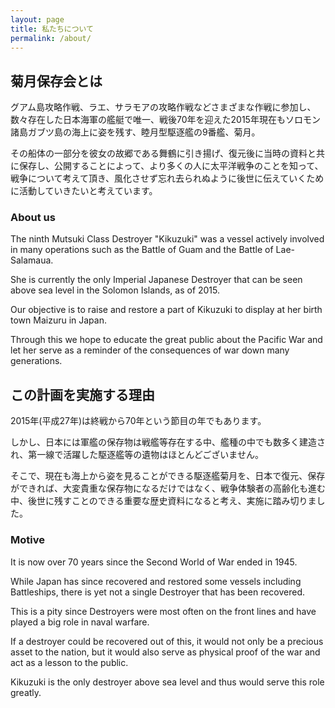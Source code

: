 ```yaml
---
layout: page
title: 私たちについて
permalink: /about/
---
```


## 菊月保存会とは

グアム島攻略作戦、ラエ、サラモアの攻略作戦などさまざまな作戦に参加し、数々存在した日本海軍の艦艇で唯一、戦後70年を迎えた2015年現在もソロモン諸島ガブツ島の海上に姿を残す、睦月型駆逐艦の9番艦、菊月。

その船体の一部分を彼女の故郷である舞鶴に引き揚げ、復元後に当時の資料と共に保存し、公開することによって、より多くの人に太平洋戦争のことを知って、戦争について考えて頂き、風化させず忘れ去られぬように後世に伝えていくために活動していきたいと考えています。

### About us

The ninth Mutsuki Class Destroyer "Kikuzuki" was a vessel actively involved in many operations such as the Battle of Guam and the Battle of Lae-Salamaua.

She is currently the only Imperial Japanese Destroyer that can be seen above sea level in the Solomon Islands, as of 2015.

Our objective is to raise and restore a part of Kikuzuki to display at her birth town Maizuru in Japan.

Through this we hope to educate the great public about the Pacific War and let her serve as a reminder of the consequences of war down many generations.

## この計画を実施する理由

2015年(平成27年)は終戦から70年という節目の年でもあります。

しかし、日本には軍艦の保存物は戦艦等存在する中、艦種の中でも数多く建造され、第一線で活躍した駆逐艦等の遺物はほとんどございません。

そこで、現在も海上から姿を見ることができる駆逐艦菊月を、日本で復元、保存ができれば、大変貴重な保存物になるだけではなく、戦争体験者の高齢化も進む中、後世に残すことのできる重要な歴史資料になると考え、実施に踏み切りました。

### Motive

It is now over 70 years since the Second World of War ended in 1945.

While Japan has since recovered and restored some vessels including Battleships, there is yet not a single Destroyer that has been recovered.

This is a pity since Destroyers were most often on the front lines and have played a big role in naval warfare.

If a destroyer could be recovered out of this, it would not only be a precious asset to the nation, but it would also serve as physical proof of the war and act as a lesson to the public.

Kikuzuki is the only destroyer above sea level and thus would serve this role greatly.
